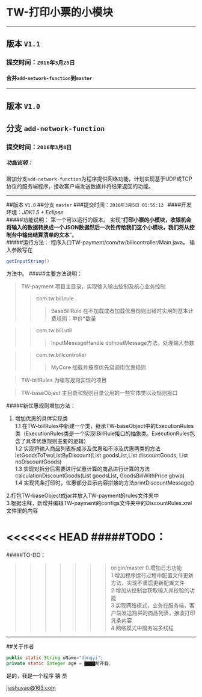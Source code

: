 # TW-打印小票的小模块
---
## 版本 `V1.1`
### 提交时间：`2016年3月25日`

#### 合并`add-network-function`到`master`

---
## 版本 `V1.0` 
## 分支 `add-network-function`

### 提交时间：`2016年3月8日`

##### 功能说明：

增加分支`add-network-function`为程序提供网络功能，计划实现基于UDP或TCP协议的服务端程序，接收客户端发送数据并将结果返回的功能。

---
##版本 `V1.0`
##分支 `master`
###提交时间：`2016年3月5日 01:55:13 `
####开发环境：<i>JDK1.5 + Eclipse</i><br/>
#####功能说明：
第一个可以运行的版本。 实现“<b>打印小票的小模块，收银机会将输入的数据转换成一个JSON数据然后一次性传给我们这个小模块，我们将从控制台中输出结算清单的文本</b>”。<br/>
#####运行方法：
程序入口TW-payment/com/tw/billcontroller/Main.java。 输入参数写在
```java
getInputString()
```
方法中。
#####主要方法说明：
>TW-payment 项目主目录，实现输入输出控制及核心业务控制
>>com.tw.bill.rule
>>>BaseBillRule 在不加载或者加载优惠规则出错时实用的基本计费规则：单价*数量

>>com.tw.bill.util
>>>InputMessageHandle doInputMessage方法，处理输入参数

>>com.tw.billcontroller
>>>MyCore 加载并按照优先级调用优惠规则

>TW-billRules   为编写规则实现的项目

>TW-baseObject  主目录和规则目录公用的一些实体类以及规则接口

#####新优惠规则增加方法：
1. 增加优惠的具体实现类<br/>
1.1 在TW-billRules中新建一个类，继承TW-baseObject中的ExecutionRules类（ExecutionRules类是一个实现IBillRule接口的抽象类。ExecutionRules包含了具体优惠规则主要的逻辑） <br/>
1.2 实现将输入商品列表拆成涉及优惠和不涉及优惠两类的方法letGoodsToTwoListByDiscount(List goodsList,List discountGoods, List noDiscountGoods)<br/>
1.3 实现对拆分后需要进行优惠计算的商品进行计算的方法calculationDiscountGoods(List goodsList, GoodsBillWithPrice gbwp) <br/>
1.4 实现凭条打印时，优惠部分显示内容拼接的方法printDiscountMessage()<br/>

2.打包TW-baseObject成jar并放入TW-payment的rules文件夹中<br/>
3.根据注释，新增并编辑TW-payment的configs文件夹中的DiscountRules.xml文件里的内容

<<<<<<< HEAD
#####TODO： 
=======
#####TO-DO： 
>>>>>>> origin/master
0.增加日志功能<br/>
1.增加程序运行过程中配置文件更新方法，实现不重启更新配置文件<br/>
2.增加从控制台获取输入并校验的功能<br/>
3.实现网络模式，业务在服务端，客户端发送购买的商品列表，接收打印凭条内容<br/>
4.网络模式中服务端多线程<br/>

---

##关于作者
```java
public static String uName="dongyi";
private static Integer age = ▇▇▇▇刮开看;
```
是的，我是一个程序
~~猿~~
员<br/>

<jiashuyao@163.com>
